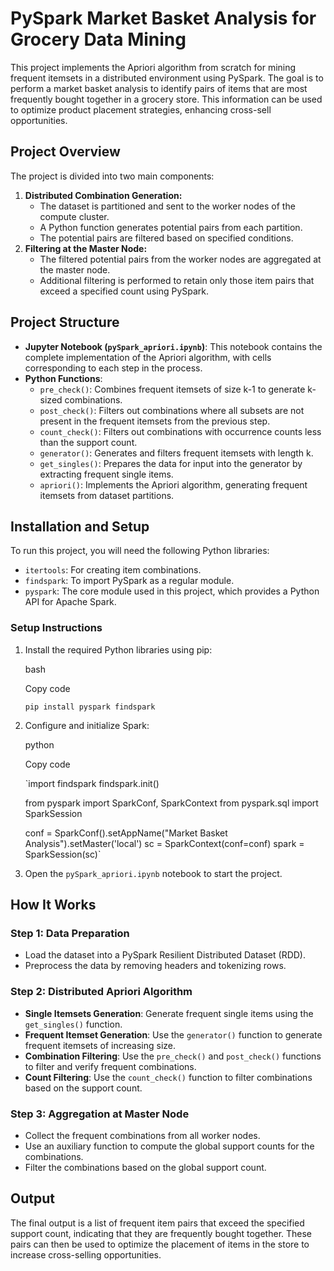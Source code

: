 PySpark Market Basket Analysis for Grocery Data Mining
=============================================

This project implements the Apriori algorithm from scratch for mining frequent itemsets in a distributed environment using PySpark. The goal is to perform a market basket analysis to identify pairs of items that are most frequently bought together in a grocery store. This information can be used to optimize product placement strategies, enhancing cross-sell opportunities.

Project Overview
----------------

The project is divided into two main components:

1.  **Distributed Combination Generation:**
    -   The dataset is partitioned and sent to the worker nodes of the compute cluster.
    -   A Python function generates potential pairs from each partition.
    -   The potential pairs are filtered based on specified conditions.
2.  **Filtering at the Master Node:**
    -   The filtered potential pairs from the worker nodes are aggregated at the master node.
    -   Additional filtering is performed to retain only those item pairs that exceed a specified count using PySpark.

Project Structure
-----------------

-   **Jupyter Notebook (`pySpark_apriori.ipynb`)**: This notebook contains the complete implementation of the Apriori algorithm, with cells corresponding to each step in the process.
-   **Python Functions**:
    -   `pre_check()`: Combines frequent itemsets of size k-1 to generate k-sized combinations.
    -   `post_check()`: Filters out combinations where all subsets are not present in the frequent itemsets from the previous step.
    -   `count_check()`: Filters out combinations with occurrence counts less than the support count.
    -   `generator()`: Generates and filters frequent itemsets with length k.
    -   `get_singles()`: Prepares the data for input into the generator by extracting frequent single items.
    -   `apriori()`: Implements the Apriori algorithm, generating frequent itemsets from dataset partitions.

Installation and Setup
----------------------

To run this project, you will need the following Python libraries:

-   `itertools`: For creating item combinations.
-   `findspark`: To import PySpark as a regular module.
-   `pyspark`: The core module used in this project, which provides a Python API for Apache Spark.

### Setup Instructions

1.  Install the required Python libraries using pip:

    bash

    Copy code

    `pip install pyspark findspark`

2.  Configure and initialize Spark:

    python

    Copy code

    `import findspark
    findspark.init()

    from pyspark import SparkConf, SparkContext
    from pyspark.sql import SparkSession

    conf = SparkConf().setAppName("Market Basket Analysis").setMaster('local')
    sc = SparkContext(conf=conf)
    spark = SparkSession(sc)`

3.  Open the `pySpark_apriori.ipynb` notebook to start the project.

How It Works
------------

### Step 1: Data Preparation

-   Load the dataset into a PySpark Resilient Distributed Dataset (RDD).
-   Preprocess the data by removing headers and tokenizing rows.

### Step 2: Distributed Apriori Algorithm

-   **Single Itemsets Generation**: Generate frequent single items using the `get_singles()` function.
-   **Frequent Itemset Generation**: Use the `generator()` function to generate frequent itemsets of increasing size.
-   **Combination Filtering**: Use the `pre_check()` and `post_check()` functions to filter and verify frequent combinations.
-   **Count Filtering**: Use the `count_check()` function to filter combinations based on the support count.

### Step 3: Aggregation at Master Node

-   Collect the frequent combinations from all worker nodes.
-   Use an auxiliary function to compute the global support counts for the combinations.
-   Filter the combinations based on the global support count.

Output
------

The final output is a list of frequent item pairs that exceed the specified support count, indicating that they are frequently bought together. These pairs can then be used to optimize the placement of items in the store to increase cross-selling opportunities.
